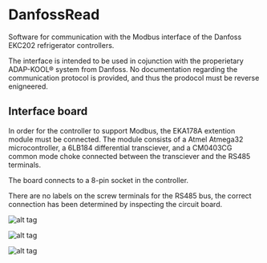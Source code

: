 # DanfossRead
Software for communication with the Modbus interface of the Danfoss EKC202 refrigerator controllers.

The interface is intended to be used in cojunction with the properietary ADAP-KOOL® system from Danfoss. No documentation regarding the communication protocol is provided, and thus the prodocol must be reverse enigneered.


## Interface board
In order for the controller to support Modbus, the EKA178A extention module must be connected. The module consists of a Atmel Atmega32 microcontroller, a 6LB184 differential transciever, and a CM0403CG common mode choke connected between the transciever and the RS485 terminals.

The board connects to a 8-pin socket in the controller.

There are no labels on the screw terminals for the RS485 bus, the correct connection has been determined by inspecting the circuit board.


![alt tag](https://raw.githubusercontent.com/gbThreepwood/DanfossRead/master/eka178a.jpg)

![alt tag](https://raw.githubusercontent.com/gbThreepwood/DanfossRead/master/ekc202_front.jpg)

![alt tag](https://raw.githubusercontent.com/gbThreepwood/DanfossRead/master/ekc202_top.jpg)
